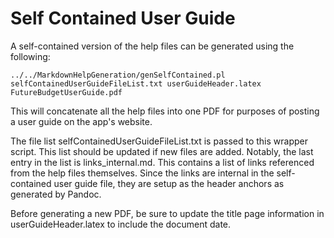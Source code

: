 # Self Contained User Guide

A self-contained version of the help files can be generated using the following:

	../../MarkdownHelpGeneration/genSelfContained.pl selfContainedUserGuideFileList.txt userGuideHeader.latex FutureBudgetUserGuide.pdf

This will concatenate all the help files into one PDF for purposes of posting a user guide on the app's website.

The file list selfContainedUserGuideFileList.txt is passed to this wrapper script. This list should be updated if new files are added. Notably, the last entry in the list is links_internal.md. This contains a list of links referenced from the help files themselves. Since the links are internal in the self-contained user guide file, they are setup as the header anchors as generated by Pandoc.

Before generating a new PDF, be sure to update the title page information in userGuideHeader.latex to include the document date.